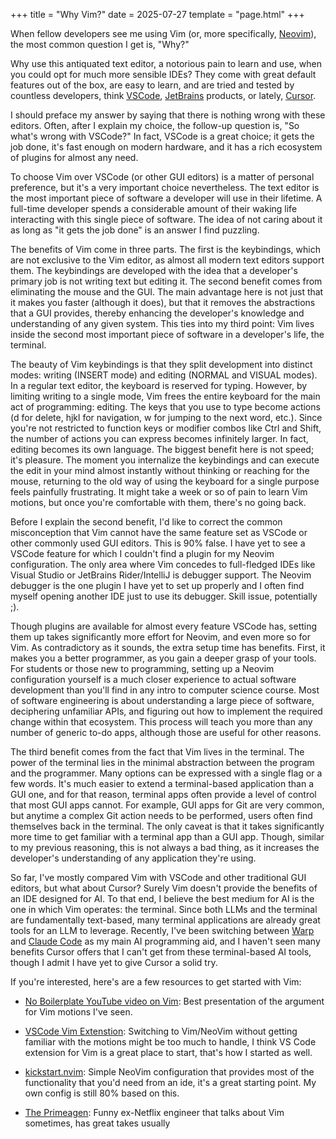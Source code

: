 +++
title = "Why Vim?"
date = 2025-07-27
template = "page.html"
+++

When fellow developers see me using Vim (or, more specifically, [Neovim](https://neovim.io/)), the most common question I get is, "Why?"

Why use this antiquated text editor, a notorious pain to learn and use, when you could opt for much more sensible IDEs? They come with great default features out of the box, are easy to learn, and are tried and tested by countless developers, think [VSCode](https://code.visualstudio.com/), [JetBrains](https://www.jetbrains.com/?var=2) products, or lately, [Cursor](https://cursor.com/).

<!-- more -->

I should preface my answer by saying that there is nothing wrong with these editors. Often, after I explain my choice, the follow-up question is, "So what's wrong with VSCode?" In fact, VSCode is a great choice; it gets the job done, it's fast enough on modern hardware, and it has a rich ecosystem of plugins for almost any need.

To choose Vim over VSCode (or other GUI editors) is a matter of personal preference, but it's a very important choice nevertheless. The text editor is the most important piece of software a developer will use in their lifetime. A full-time developer spends a considerable amount of their waking life interacting with this single piece of software. The idea of not caring about it as long as "it gets the job done" is an answer I find puzzling.

The benefits of Vim come in three parts. The first is the keybindings, which are not exclusive to the Vim editor, as almost all modern text editors support them. The keybindings are developed with the idea that a developer's primary job is not writing text but editing it. The second benefit comes from eliminating the mouse and the GUI. The main advantage here is not just that it makes you faster (although it does), but that it removes the abstractions that a GUI provides, thereby enhancing the developer's knowledge and understanding of any given system. This ties into my third point: Vim lives inside the second most important piece of software in a developer's life, the terminal.

The beauty of Vim keybindings is that they split development into distinct modes: writing (INSERT mode) and editing (NORMAL and VISUAL modes). In a regular text editor, the keyboard is reserved for typing. However, by limiting writing to a single mode, Vim frees the entire keyboard for the main act of programming: editing. The keys that you use to type become actions (d for delete, hjkl for navigation, w for jumping to the next word, etc.). Since you're not restricted to function keys or modifier combos like Ctrl and Shift, the number of actions you can express becomes infinitely larger. In fact, editing becomes its own language. The biggest benefit here is not speed; it's pleasure. The moment you internalize the keybindings and can execute the edit in your mind almost instantly without thinking or reaching for the mouse, returning to the old way of using the keyboard for a single purpose feels painfully frustrating. It might take a week or so of pain to learn Vim motions, but once you're comfortable with them, there's no going back.

Before I explain the second benefit, I'd like to correct the common misconception that Vim cannot have the same feature set as VSCode or other commonly used GUI editors. This is 90% false. I have yet to see a VSCode feature for which I couldn't find a plugin for my Neovim configuration. The only area where Vim concedes to full-fledged IDEs like Visual Studio or JetBrains Rider/IntelliJ is debugger support. The Neovim debugger is the one plugin I have yet to set up properly and I often find myself opening another IDE just to use its debugger. Skill issue, potentially ;).

Though plugins are available for almost every feature VSCode has, setting them up takes significantly more effort for Neovim, and even more so for Vim. As contradictory as it sounds, the extra setup time has benefits. First, it makes you a better programmer, as you gain a deeper grasp of your tools. For students or those new to programming, setting up a Neovim configuration yourself is a much closer experience to actual software development than you'll find in any intro to computer science course. Most of software engineering is about understanding a large piece of software, deciphering unfamiliar APIs, and figuring out how to implement the required change within that ecosystem. This process will teach you more than any number of generic to-do apps, although those are useful for other reasons.

The third benefit comes from the fact that Vim lives in the terminal. The power of the terminal lies in the minimal abstraction between the program and the programmer. Many options can be expressed with a single flag or a few words. It's much easier to extend a terminal-based application than a GUI one, and for that reason, terminal apps often provide a level of control that most GUI apps cannot. For example, GUI apps for Git are very common, but anytime a complex Git action needs to be performed, users often find themselves back in the terminal. The only caveat is that it takes significantly more time to get familiar with a terminal app than a GUI app. Though, similar to my previous reasoning, this is not always a bad thing, as it increases the developer's understanding of any application they're using.

So far, I've mostly compared Vim with VSCode and other traditional GUI editors, but what about Cursor? Surely Vim doesn't provide the benefits of an IDE designed for AI. To that end, I believe the best medium for AI is the one in which Vim operates: the terminal. Since both LLMs and the terminal are fundamentally text-based, many terminal applications are already great tools for an LLM to leverage. Recently, I've been switching between [Warp](https://www.warp.dev/) and [Claude Code](https://www.anthropic.com/claude-code) as my main AI programming aid, and I haven't seen many benefits Cursor offers that I can't get from these terminal-based AI tools, though I admit I have yet to give Cursor a solid try.

If you're interested, here's are a few resources to get started with Vim:

- [No Boilerplate YouTube video on Vim](https://youtu.be/sqm4-B07LsE?feature=shared): Best presentation of the argument for Vim motions I've seen. 

- [VSCode Vim Extenstion](https://github.com/VSCodeVim/Vim): Switching to Vim/NeoVim without getting familiar with the motions might be too much to handle, I think VS Code extension for Vim is a great place to start, that's how I started as well.

- [kickstart.nvim](https://github.com/nvim-lua/kickstart.nvim): Simple NeoVim configuration that provides most of the functionality that you'd need from an ide, it's a great starting point. My own config is still 80% based on this.

- [The Primeagen](https://www.youtube.com/@ThePrimeTimeagen): Funny ex-Netflix engineer that talks about Vim sometimes, has great takes usually



